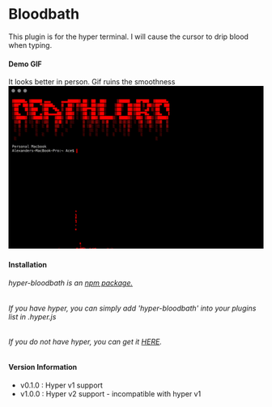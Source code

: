 # Bloodbath
This plugin is for the hyper terminal. I will cause the cursor to drip blood when typing.
#### Demo GIF
It looks better in person. Gif ruins the smoothness
![](https://github.com/AlexanderPinkerton/hyper-bloodbath/blob/master/bloodbath-demo.gif?raw=true)
#### Installation
###### hyper-bloodbath is an [npm package.](https://www.npmjs.com/package/hyper-bloodbath)
###### If you have hyper, you can simply add 'hyper-bloodbath' into your plugins list in .hyper.js
###### If you do not have hyper, you can get it [HERE](https://hyper.is/).

#### Version Information
- v0.1.0 : Hyper v1 support
- v1.0.0 : Hyper v2 support - incompatible with hyper v1

